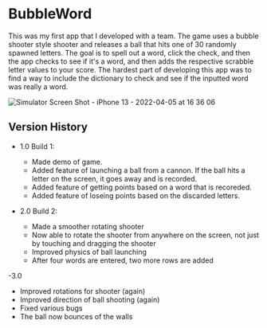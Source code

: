 # BubbleWord
This was my first app that I developed with a team. The game uses a bubble shooter style shooter and releases a ball that hits one of 30 randomly spawned letters. The goal is to spell out a word, click the check, and then the app checks to see if it's a word, and then adds the respective scrabble letter values to your score. The hardest part of developing this app was to find a way to include the dictionary to check and see if the inputted word was really a word.

![Simulator Screen Shot - iPhone 13 - 2022-04-05 at 16 36 06](https://user-images.githubusercontent.com/72754329/162781085-71980dbb-074a-4678-9861-85b362c53ced.png)


## Version History
- 1.0 Build 1: 
  - Made demo of game.
  - Added feature of launching a ball from a cannon. If the ball hits a letter on the screen, it goes away and is recorded.
  - Added feature of getting points based on a word that is recoreded.
  - Added feature of loseing points based on the discarded letters.

- 2.0 Build 2:
  - Made a smoother rotating shooter
  - Now able to rotate the shooter from anywhere on the screen, not just by touching and dragging the shooter
  - Improved physics of ball launching
  - After four words are entered, two more rows are added

-3.0
  - Improved rotations for shooter (again)
  - Improved direction of ball shooting (again)
  - Fixed various bugs
  - The ball now bounces of the walls
